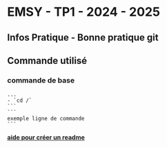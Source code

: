 # EMSY - TP1 - 2024 - 2025
## Infos Pratique - Bonne pratique git
## Commande utilisé
### commande de base

	...
  	- `cd /`
	```
	```
  	exemple ligne de commande 
	```

 **[aide pour créer un readme](https://docs.github.com/fr/get-started/writing-on-github/getting-started-with-writing-and-formatting-on-github/basic-writing-and-formatting-syntax#GitHub-flavored-markdown)**
